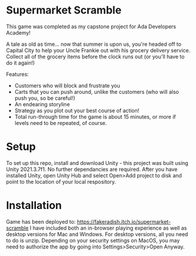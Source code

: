 # Supermarket Scramble
This game was completed as my capstone project for Ada Developers Academy!

A tale as old as time... now that summer is upon us, you're headed off to Capital City to help your Uncle Frankie out with his grocery delivery service. Collect all of the grocery items before the clock runs out (or you'll have to do it again!)

Features:

- Customers who will block and frustrate you
- Carts that you can push around, unlike the customers (who will also push you, so be careful!)
- An endearing storyline
- Strategy as you plot out your best course of action!
- Total run-through time for the game is about 15 minutes, or more if levels need to be repeated, of course.

# Setup
To set up this repo, install and download Unity - this project was built using Unity 2021.3.7f1. No further dependancies are required.
After you have installed Unity, open Unity Hub and select Open>Add project to disk and point to the location of your local respository.

# Installation
Game has been deployed to: https://fakeradish.itch.io/supermarket-scramble
I have included both an in-browser playing experience as well as desktop versions for Mac and Windows. For desktop versions, all you need to do is unzip. Depending on your security settings on MacOS, you may need to authorize the app by going into Settings>Security>Open Anyway.




